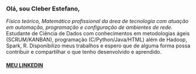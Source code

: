 <h3>Olá, sou Cleber Estefano,</h3>
  <i>Físico teórico, Matemático profissional da área de tecnologia com atuação em automação, programação e configuração de ambientes de rede.</i>
     Estudante de Ciência de Dados com conhecimentos em metodologias ágeis (SCRUM/KANBAN), programação (C/Python/Java/HTML) além de Hadoop, Spark, R.
     Disponibilizo meus trabalhos e espero que de alguma forma possa contribuir e compartilhar o que tenho desenvolvido e aprendido.
  <h4><a href="https://www.linkedin.com/in/cleberestefano1981/">MEU LINKEDIN</a></h4>

